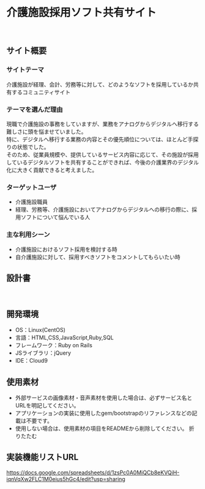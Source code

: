 # 介護施設採用ソフト共有サイト
​
## サイト概要
### サイトテーマ
介護施設が経理、会計、労務等に対して、どのようなソフトを採用しているか共有するコミュニティサイト
​
### テーマを選んだ理由
現職で介護施設の事務をしていますが、業務をアナログからデジタルへ移行する難しさに頭を悩ませていました。</br>
特に、デジタルへ移行する業務の内容とその優先順位については、ほとんど手探りの状態でした。</br>
そのため、従業員規模や、提供しているサービス内容に応じて、その施設が採用しているデジタルソフトを共有することができれば、今後の介護業界のデジタル化に大きく貢献できると考えました。
​
### ターゲットユーザ
- 介護施設職員
- 経理、労務等、介護施設においてアナログからデジタルへの移行の際に、採用ソフトについて悩んでいる人
​

### 主な利用シーン
- 介護施設におけるソフト採用を検討する時
- 自介護施設に対して、採用すべきソフトをコメントしてもらいたい時
​

## 設計書
<!--テーマを設定・提出する時点では不要です-->
​

## 開発環境
- OS：Linux(CentOS)
- 言語：HTML,CSS,JavaScript,Ruby,SQL
- フレームワーク：Ruby on Rails
- JSライブラリ：jQuery
- IDE：Cloud9
​

## 使用素材
- 外部サービスの画像素材・音声素材を使用した場合は、必ずサービス名とURLを明記してください。
- アプリケーションの実装に使用したgem/bootstrapのリファレンスなどの記載は不要です。
- 使用しない場合は、使用素材の項目をREADMEから削除してください。
折りたたむ


## 実装機能リストURL
https://docs.google.com/spreadsheets/d/1zsPc0A0MiQCb8eKVQiH-iqnVqXw2FLC1M0eius5hGc4/edit?usp=sharing